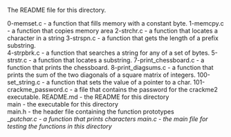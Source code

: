 The README file for this directory. 

0-memset.c - a function that fills memory with a constant byte.
1-memcpy.c - a function that copies memory area 
2-strchr.c - a function that locates a character in a string
3-strspn.c - a function that gets the length of a prefix substring.     
4-strpbrk.c - a function that searches a string for any of a set of bytes.
5-strstr.c - a function that locates a substring.
7-print_chessboard.c - a function that prints the chessboard.
8-print_diagsums.c - a function that prints the sum of the two diagonals of a square matrix of integers.
100-set_string.c - a function that sets the value of a pointer to a char.
101-crackme_password.c - a file that contains the password for the crackme2 executable.
README.md - the README for this directory  
main - the executable for this directory    
main.h - the header file containing the function prototypes         
__putchar.c - a function that prints characters 
main.c - the main file for testing the functions in this directory_
